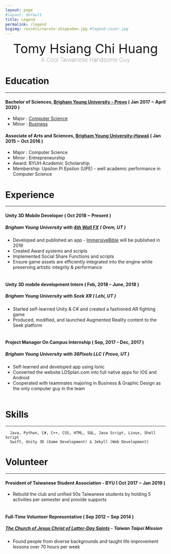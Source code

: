 ```yaml
---
layout: page
#layout: default
title: Legend
permalink: /legend
bigimg: /assets/naruto-shippuden.jpg #legend-cover.jpg
---
```

<div style="text-align: center;">
<div style="font-size: 40px;">Tomy Hsiang Chi Huang</div>
<div style="font-size: 18px; font-weight: 100;">A Cool Taiwanese Handsome Guy</div>
</div>

# Education
---

#### Bachelor of Sciences, [Brigham Young University - Provo] ( Jan 2017 ~ April 2020 )
- Major : [Computer Science]
- Minor : [Business]

#### Associate of Arts and Sciences, [Brigham Young University–Hawaii] ( Jan 2015 ~ Oct 2016 )
- Major : Computer Science
- Minor : Entrepreneurship
- Award: BYUH Academic Scholarship 
- Membership: Upsilon Pi Epsilon (UPE) - well academic performance in Computer Science

# Experience
---

#### Unity 3D Mobile Developer ( Oct 2018 ~ Present )
##### Brigham Young University with [4th Wall FX] ( Orem, UT )
- Developed and published an app - [ImmersiveBible] will be published in 2019
- Created Award systems and scripts
- Implemented Social Share Functions and scripts
-  Ensure game assets are efficiently integrated into the engine while preserving artistic integrity & performance
<br><br>

#### Unity 3D mobile development Intern ( Feb, 2018 – June, 2018 )
##### Brigham Young University with Seek XR ( Lehi, UT )
- Started self-learned Unity & C# and created a fashioned AR fighting game
- Produced, modified, and launched Augmented Reality content to the Seek platform
<br><br>

#### Project Manager On Campus Internship ( Sep, 2017 – Dec, 2017 )
##### Brigham Young University with 36Pixels LLC ( Provo, UT )
- Self-learned and developed app using Ionic
- Converted the website LDSplan.com into full native apps for iOS and Android
- Cooperated with teammates majoring in Business & Graphic Design as the only computer guy in the team
<br><br>

# Skills
---
```
  Java, Python, C#, C++, CSS, HTML, SQL, Java Script, Linux, Shell Script 
  Swift, Unity 3D (Game Development) & Jekyll (Web Development)
```

# Volunteer
---

#### President of Taiwanese Student Association - BYU ( Oct 2017 ~ Jan 2019 )
- Rebuild the club and unified 50s Taiwanese students by holding 5 activities per semester and provide supports
<br><br>

#### Full-Time Volunteer Representative ( Sep 2012 ~ Sep 2014 )
##### [The Church of Jesus Christ of Latter-Day Saints](lds.org) - Taiwan Taipei Mission
- Found people from diverse backgrounds and taught life improvement lessons over 70 hours per week





[My life experience]: https://www.linkedin.com/in/tomyh/
[Brigham Young University - Provo]: https://www.byu.edu
[Computer Science]: https://catalog.byu.edu/physical-and-mathematical-sciences/computer-science
[Business]: https://catalog.byu.edu/business/business-programs
[Brigham Young University–Hawaii]: https://byuh.edu
[4th Wall FX]: https://4thwallfx.com
[ImmersiveBible]: https://4thwallfx.com
